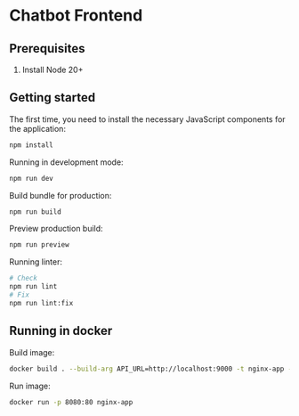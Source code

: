 # Chatbot Frontend

## Prerequisites

1. Install Node 20+

## Getting started

The first time, you need to install the necessary JavaScript components for the application:
```sh
npm install
```

Running in development mode:

```sh
npm run dev
```

Build bundle for production:

```sh
npm run build
```

Preview production build:

```sh
npm run preview
```

Running linter:

```sh
# Check
npm run lint
# Fix
npm run lint:fix
```

## Running in docker

Build image:

```sh
docker build . --build-arg API_URL=http://localhost:9000 -t nginx-app -m 4g 
```

Run image:

```sh
docker run -p 8080:80 nginx-app
```
